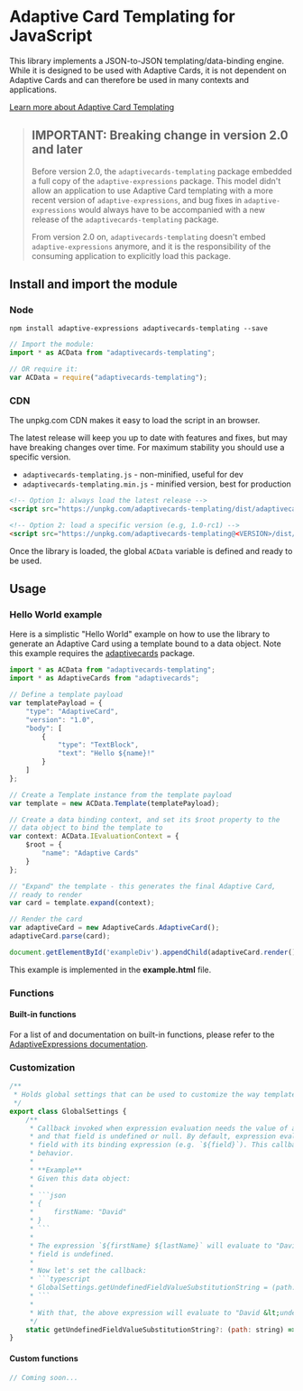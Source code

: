 # Adaptive Card Templating for JavaScript

This library implements a JSON-to-JSON templating/data-binding engine. While it is designed to be used with Adaptive Cards, it is not dependent on Adaptive Cards and can therefore be used in many contexts and applications.

[Learn more about Adaptive Card Templating](https://aka.ms/actemplating)

> ## IMPORTANT: Breaking change in version 2.0 and later
> 
> Before version 2.0, the `adaptivecards-templating` package embedded a full copy of the `adaptive-expressions` package. This model didn't allow an application to use Adaptive Card templating with a more recent version of `adaptive-expressions`, and bug fixes in `adaptive-expressions` would always have to be accompanied with a new release of the `adaptivecards-templating` package.
>
> From version 2.0 on, `adaptivecards-templating` doesn't embed `adaptive-expressions` anymore, and it is the responsibility of the consuming application to explicitly load this  package.

## Install and import the module

### Node

```console
npm install adaptive-expressions adaptivecards-templating --save
```

```js
// Import the module:
import * as ACData from "adaptivecards-templating";

// OR require it:
var ACData = require("adaptivecards-templating");
```

### CDN

The unpkg.com CDN makes it easy to load the script in an  browser. 

The latest release will keep you up to date with features and fixes, but may have breaking changes over time. For maximum stability you should use a specific version.

* `adaptivecards-templating.js` - non-minified, useful for dev
* `adaptivecards-templating.min.js` - minified version, best for production

```html
<!-- Option 1: always load the latest release -->
<script src="https://unpkg.com/adaptivecards-templating/dist/adaptivecards-templating.min.js"></script>

<!-- Option 2: load a specific version (e.g, 1.0-rc1) -->
<script src="https://unpkg.com/adaptivecards-templating@<VERSION>/dist/adaptivecards-templating.min.js"></script>
```

Once the library is loaded, the global `ACData` variable is defined and ready to be used.

## Usage

### Hello World example

Here is a simplistic "Hello World" example on how to use the library to generate an Adaptive Card using a template bound to a data object. Note this example requires the [adaptivecards](https://www.npmjs.com/package/adaptivecards) package.

```typescript
import * as ACData from "adaptivecards-templating";
import * as AdaptiveCards from "adaptivecards";

// Define a template payload
var templatePayload = {
    "type": "AdaptiveCard",
    "version": "1.0",
    "body": [
        {
            "type": "TextBlock",
            "text": "Hello ${name}!"
        }
    ]
};

// Create a Template instance from the template payload
var template = new ACData.Template(templatePayload);

// Create a data binding context, and set its $root property to the
// data object to bind the template to
var context: ACData.IEvaluationContext = {
    $root = {
        "name": "Adaptive Cards"
    }
};

// "Expand" the template - this generates the final Adaptive Card,
// ready to render
var card = template.expand(context);

// Render the card
var adaptiveCard = new AdaptiveCards.AdaptiveCard();
adaptiveCard.parse(card);

document.getElementById('exampleDiv').appendChild(adaptiveCard.render());
```

This example is implemented in the **example.html** file.

### Functions

#### Built-in functions

For a list of and documentation on built-in functions, please refer to the [AdaptiveExpressions documentation](https://aka.ms/adaptive-expressions).

### Customization

```js
/**
 * Holds global settings that can be used to customize the way templates are expanded.
 */
export class GlobalSettings {
    /**
     * Callback invoked when expression evaluation needs the value of a field in the source data object
     * and that field is undefined or null. By default, expression evaluation will substitute an undefined
     * field with its binding expression (e.g. `${field}`). This callback makes it possible to customize that
     * behavior.
     * 
     * **Example**
     * Given this data object:
     * 
     * ```json
     * {
     *     firstName: "David"
     * }
     * ```
     * 
     * The expression `${firstName} ${lastName}` will evaluate to "David ${lastName}" because the `lastName`
     * field is undefined.
     * 
     * Now let's set the callback:
     * ```typescript
     * GlobalSettings.getUndefinedFieldValueSubstitutionString = (path: string) => { return "<undefined value>"; }
     * ```
     * 
     * With that, the above expression will evaluate to "David &lt;undefined value&gt;"
     */
    static getUndefinedFieldValueSubstitutionString?: (path: string) => string | undefined = undefined;
}
```

#### Custom functions

```typescript
// Coming soon...
```